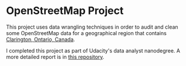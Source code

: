 # OpenStreetMap Project

This project uses data wrangling techniques in order to audit and clean some OpenStreetMap data for a geographical region that contains [Clarington, Ontario, Canada](http://www.openstreetmap.org/export#map=11/43.9728/-78.6528).

I completed this project as part of Udacity's data analyst nanodegree.  A more detailed report is in [this repository](https://github.com/marty-vanhoof/OpenStreetMap_project/blob/master/OSM_Report.ipynb).
